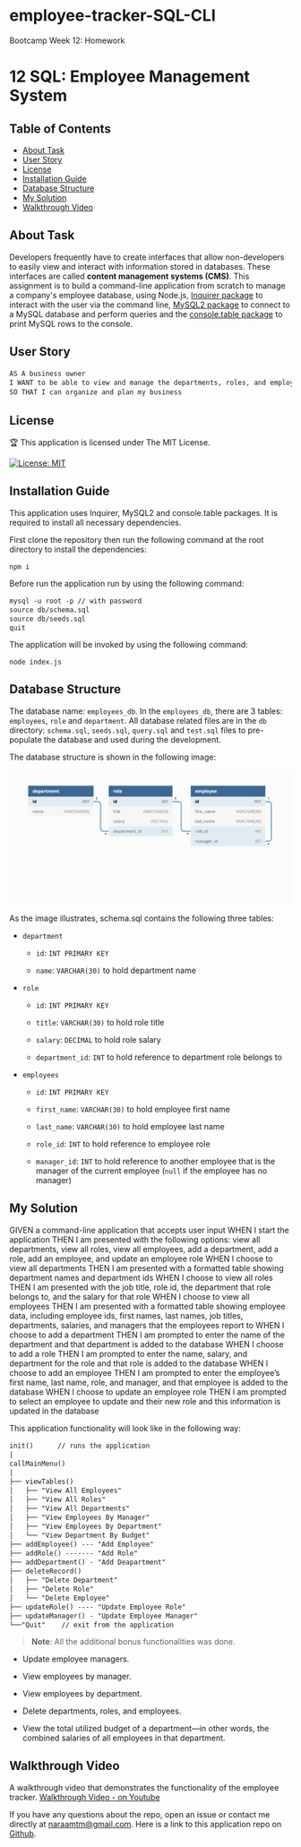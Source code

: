 # employee-tracker-SQL-CLI

Bootcamp Week 12: Homework

# 12 SQL: Employee Management System

## Table of Contents 

- [About Task](#about-task)
- [User Story](#user-story)
- [License](#license)
- [Installation Guide](#installation-guide)
- [Database Structure](#database-structure)
- [My Solution](#my-solution)
- [Walkthrough Video](#walkthrough-video)

## About Task

Developers frequently have to create interfaces that allow non-developers to easily view and interact with information stored in databases. These interfaces are called **content management systems (CMS)**. This assignment is to build a command-line application from scratch to manage a company's employee database, using Node.js, [Inquirer package](https://www.npmjs.com/package/inquirer) to interact with the user via the command line, [MySQL2 package](https://www.npmjs.com/package/mysql2) to connect to a MySQL database and perform queries and the [console.table package](https://www.npmjs.com/package/console.table) to print MySQL rows to the console.

## User Story

```md
AS A business owner
I WANT to be able to view and manage the departments, roles, and employees in my company
SO THAT I can organize and plan my business
```

## License

🏆 This application is licensed under The MIT License.

[![License: MIT](https://img.shields.io/badge/License-MIT-yellow.svg)](https://opensource.org/licenses/MIT)

## Installation Guide

This application uses Inquirer, MySQL2 and console.table packages. It is required to install all necessary dependencies.

First clone the repository then run the following command at the root directory to install the dependencies:

```
npm i
```

Before run the application run by using the following command:
    
```
mysql -u root -p // with password
source db/schema.sql
source db/seeds.sql
quit
```
    
The application will be invoked by using the following command:
    
```
node index.js
```

## Database Structure

The database name: `employees_db`. In the `employees_db`, there are 3 tables: `employees`, `role` and `department`. All database related files are in the `db` directory: `schema.sql`, `seeds.sql`, `query.sql` and `test.sql` files to pre-populate the database and used during the development.

The database structure is shown in the following image:

![Database includes tables labeled “employees,” role,” and “department.”](./Assets/12-sql-homework-demo-01.png)

As the image illustrates, schema.sql contains the following three tables:

* `department`

    * `id`: `INT PRIMARY KEY`

    * `name`: `VARCHAR(30)` to hold department name

* `role`

    * `id`: `INT PRIMARY KEY`

    * `title`: `VARCHAR(30)` to hold role title

    * `salary`: `DECIMAL` to hold role salary

    * `department_id`: `INT` to hold reference to department role belongs to

* `employees`

    * `id`: `INT PRIMARY KEY`

    * `first_name`: `VARCHAR(30)` to hold employee first name

    * `last_name`: `VARCHAR(30)` to hold employee last name

    * `role_id`: `INT` to hold reference to employee role

    * `manager_id`: `INT` to hold reference to another employee that is the manager of the current employee (`null` if the employee has no manager)

## My Solution

GIVEN a command-line application that accepts user input
WHEN I start the application
THEN I am presented with the following options: view all departments, view all roles, view all employees, add a department, add a role, add an employee, and update an employee role
WHEN I choose to view all departments
THEN I am presented with a formatted table showing department names and department ids
WHEN I choose to view all roles
THEN I am presented with the job title, role id, the department that role belongs to, and the salary for that role
WHEN I choose to view all employees
THEN I am presented with a formatted table showing employee data, including employee ids, first names, last names, job titles, departments, salaries, and managers that the employees report to
WHEN I choose to add a department
THEN I am prompted to enter the name of the department and that department is added to the database
WHEN I choose to add a role
THEN I am prompted to enter the name, salary, and department for the role and that role is added to the database
WHEN I choose to add an employee
THEN I am prompted to enter the employee’s first name, last name, role, and manager, and that employee is added to the database
WHEN I choose to update an employee role
THEN I am prompted to select an employee to update and their new role and this information is updated in the database 

This application functionality will look like in the following way:

```
init()      // runs the application
|
callMainMenu()
|
├── viewTables()  
│   ├── "View All Employees"               
│   ├── "View All Roles"               
│   ├── "View All Departments"               
│   ├── "View Employees By Manager"               
│   ├── "View Employees By Department"               
│   └── "View Department By Budget"
├── addEmployee() --- "Add Employee"          
├── addRole() ------- "Add Role"                  
├── addDepartment() - "Add Deapartment"          
├── deleteRecord()
│   ├── "Delete Department"              
│   ├── "Delete Role"            
│   └── "Delete Employee"      
├── updateRole() ---- "Update Employee Role"          
├── updateManager() - "Update Employee Manager"                  
└──"Quit"    // exit from the application
```

> **Note**: All the additional bonus functionalities was done. 

* Update employee managers.

* View employees by manager.

* View employees by department.

* Delete departments, roles, and employees.

* View the total utilized budget of a department&mdash;in other words, the combined salaries of all employees in that department.

## Walkthrough Video

A walkthrough video that demonstrates the functionality of the employee tracker. [Walkthrough Video - on Youtube](https://youtu.be/yWx5P_RQEBs)

If you have any questions about the repo, open an issue or contact me directly at naraamtm@gmail.com. Here is a link to this application repo on [Github](https://github.com/Nara1469/employee-tracker-SQL-CLI).